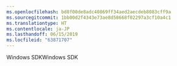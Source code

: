 ```yaml
---
ms.openlocfilehash: bd8f00de8adc40869ff34aed2aecdeb8083cff9a
ms.sourcegitcommit: 1bb00d2f4343e73ae8d58668f02297a3cf10a4c1
ms.translationtype: HT
ms.contentlocale: ja-JP
ms.lasthandoff: 06/15/2019
ms.locfileid: "63871707"
---
```

<span data-ttu-id="15efa-101">Windows SDK</span><span class="sxs-lookup"><span data-stu-id="15efa-101">Windows SDK</span></span>